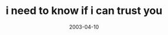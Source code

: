 ---
layout: base.njk
title : 'i need to know if i can trust you' 
view_title : 'i need to know if i can trust you' 
year : '2003' 
date : '2003-04-10' 
img_file : '/drawing/ineedtoknowificantrustyou.png' 
html_file : 'ineedtoknowificantrustyou' 
next_html : 'ilovedyouatthewrongtimes.html' 
year_order : '75' 
permalink : "title/{{html_file}}.html"
---